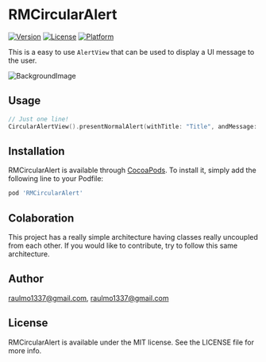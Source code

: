 # RMCircularAlert

[![Version](https://img.shields.io/cocoapods/v/RMCircularAlert.svg?style=flat)](http://cocoapods.org/pods/RMCircularAlert)
[![License](https://img.shields.io/cocoapods/l/RMCircularAlert.svg?style=flat)](http://cocoapods.org/pods/RMCircularAlert)
[![Platform](https://img.shields.io/cocoapods/p/RMCircularAlert.svg?style=flat)](http://cocoapods.org/pods/RMCircularAlert)

This is a easy to use `AlertView` that can be used to display a UI message to the user.


![BackgroundImage](https://github.com/raulmo1337/RMCircularAlert/blob/master/Prints/Alert_print_example.png)

## Usage

```swift
// Just one line!
CircularAlertView().presentNormalAlert(withTitle: "Title", andMessage: "Cool message!")
```
## Installation

RMCircularAlert is available through [CocoaPods](http://cocoapods.org). To install
it, simply add the following line to your Podfile:

```ruby
pod 'RMCircularAlert'
```

## Colaboration

This project has a really simple architecture having classes really uncoupled from each other. If you would like to contribute, try to follow this same architecture.

## Author

raulmo1337@gmail.com, raulmo1337@gmail.com

## License

RMCircularAlert is available under the MIT license. See the LICENSE file for more info.
